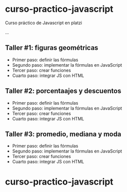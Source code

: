 # curso-practico-javascript
Curso práctico de Javascript en platzi

...

## Taller #1: figuras geométricas

-   Primer paso: definir las fórmulas
-   Segundo paso: implementar la fórmulas en JavaScript
-   Tercer paso: crear funciones
-   Cuarto paso: integrar JS con HTML

## Taller #2: porcentaajes y descuentos

-   Primer paso: definir las fórmulas
-   Segundo paso: implementar la fórmulas en JavaScript
-   Tercer paso: crear funciones
-   Cuarto paso: integrar JS con HTML

## Taller #3: promedio, mediana y moda

-   Primer paso: definir las fórmulas
-   Segundo paso: implementar la fórmulas en JavaScript
-   Tercer paso: crear funciones
-   Cuarto paso: integrar JS con HTML

# curso-practico-javascript
